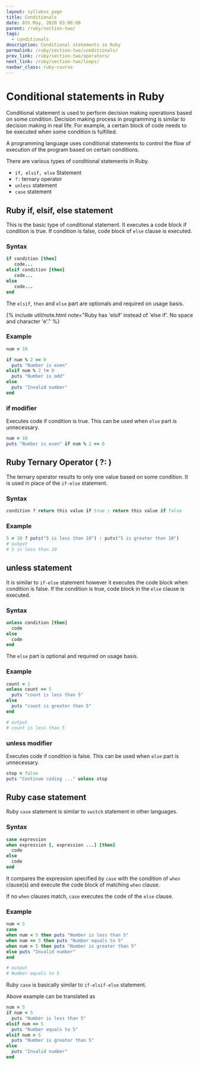 ```yaml
---
layout: syllabus_page
title: Conditionals
date: 8th May, 2020 03:00:00
parent: /ruby/section-two/
tags:
  - conditionals
description: Conditional statements in Ruby
permalink: /ruby/section-two/conditionals/
prev_link: /ruby/section-two/operators/
next_link: /ruby/section-two/loops/
navbar_class: ruby-course
---
```


# Conditional statements in Ruby

Conditional statement is used to perform decision making operations based on some condition.
Decision making process in programming is similar to decision making in real life.
For example, a certain block of code needs to be executed when some condition is fulfilled.

A programming language uses conditional statements to control the flow of execution of the program based on certain conditions.

There are various types of conditional statements in Ruby.

- `if, elsif, else` Statement
- `?:` ternary operator
- `unless` statement
- `case` statement

## Ruby if, elsif, else statement

This is the basic type of conditional statement. It executes a code block if condition is true.
If condition is false, code block of `else` clause is executed.

### Syntax

```ruby
if condition [then]
   code...
elsif condition [then]
   code...
else
   code...
end
```

The `elsif`, `then` and `else` part are optionals and required on usage basis.

{% include util/note.html
    note="Ruby has 'elsif' instead of 'else if'. No space and character 'e'."
%}

### Example

```ruby
num = 10

if num % 2 == 0
  puts "Number is even"
elsif num % 2 != 0
  puts "Number is odd"
else
  puts "Invalid number"
end
```

### if modifier

Executes code if condition is true. This can be used when `else` part is unnecessary.

```ruby
num = 10
puts "Number is even" if num % 2 == 0
```

## Ruby Ternary Operator ( ?: )

The ternary operator results to only one value based on some condition. It is used in place of the `if-else` statement.

### Syntax

```ruby
condition ? return this value if true : return this value if false
```

### Example

```ruby
5 < 10 ? puts("5 is less than 10") : puts("5 is greater than 10")
# output
# 5 is less than 10
```

## unless statement

It is similar to `if-else` statement however it executes the code block when condition is false.
If the condition is true, code block in the `else` clause is executed.

### Syntax

```ruby
unless condition [then]
  code
else
  code
end
```

The `else` part is optional and required on usage basis.

### Example

```ruby
count = 1
unless count >= 5
  puts "count is less than 5"
else
  puts "count is greater than 5"
end

# output
# count is less than 5
```

### unless modifier

Executes code if condition is false. This can be used when `else` part is unnecessary.

```ruby
stop = false
puts "Continue coding ..." unless stop
```

## Ruby case statement

Ruby `case` statement is similar to `switch` statement in other languages.

### Syntax

```ruby
case expression
when expression [, expression ...] [then]
  code
else
  code
end
```

It compares the expression specified by `case` with the condition of `when` clause(s) and execute the code block of matching `when` clause.

If no `when` clauses match, `case` executes the code of the `else` clause.

### Example

```ruby
num = 5
case
when num < 5 then puts "Number is less than 5"
when num == 5 then puts "Number equals to 5"
when num > 5 then puts "Number is greater than 5"
else puts "Invalid number"
end

# output
# Number equals to 5
```

Ruby `case` is basically similar to `if-elsif-else` statement.

Above example can be translated as

```ruby
num = 5
if num < 5
  puts "Number is less than 5"
elsif num == 5
  puts "Number equals to 5"
elsif num > 5
  puts "Number is greater than 5"
else
  puts "Invalid number"
end
```
